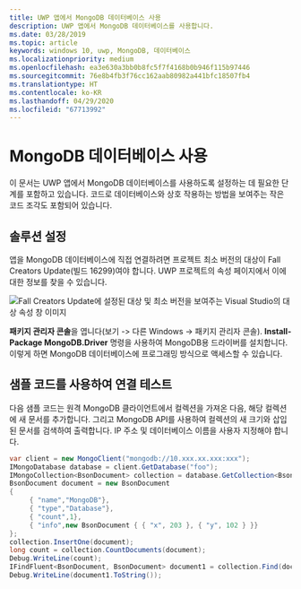 ```yaml
---
title: UWP 앱에서 MongoDB 데이터베이스 사용
description: UWP 앱에서 MongoDB 데이터베이스를 사용합니다.
ms.date: 03/28/2019
ms.topic: article
keywords: windows 10, uwp, MongoDB, 데이터베이스
ms.localizationpriority: medium
ms.openlocfilehash: ea3e630a3bb0b8fc5f7f4168b0b946f115b97446
ms.sourcegitcommit: 76e8b4fb3f76cc162aab80982a441bfc18507fb4
ms.translationtype: HT
ms.contentlocale: ko-KR
ms.lasthandoff: 04/29/2020
ms.locfileid: "67713992"
---
```

# <a name="use-a-mongodb-database"></a>MongoDB 데이터베이스 사용
이 문서는 UWP 앱에서 MongoDB 데이터베이스를 사용하도록 설정하는 데 필요한 단계를 포함하고 있습니다. 코드로 데이터베이스와 상호 작용하는 방법을 보여주는 작은 코드 조각도 포함되어 있습니다.

## <a name="set-up-your-solution"></a>솔루션 설정

앱을 MongoDB 데이터베이스에 직접 연결하려면 프로젝트 최소 버전의 대상이 Fall Creators Update(빌드 16299)여야 합니다.  UWP 프로젝트의 속성 페이지에서 이에 대한 정보를 찾을 수 있습니다.

![Fall Creators Update에 설정된 대상 및 최소 버전을 보여주는 Visual Studio의 대상 속성 창 이미지](images/min-version-fall-creators.png)

**패키지 관리자 콘솔**을 엽니다(보기 -> 다른 Windows -> 패키지 관리자 콘솔). **Install-Package MongoDB.Driver** 명령을 사용하여 MongoDB용 드라이버를 설치합니다. 이렇게 하면 MongoDB 데이터베이스에 프로그래밍 방식으로 액세스할 수 있습니다.

## <a name="test-your-connection-using-sample-code"></a>샘플 코드를 사용하여 연결 테스트
다음 샘플 코드는 원격 MongoDB 클라이언트에서 컬렉션을 가져온 다음, 해당 컬렉션에 새 문서를 추가합니다. 그리고 MongoDB API를 사용하여 컬렉션의 새 크기와 삽입된 문서를 검색하여 출력합니다. IP 주소 및 데이터베이스 이름을 사용자 지정해야 합니다.

```csharp
var client = new MongoClient("mongodb://10.xxx.xx.xxx:xxx");
IMongoDatabase database = client.GetDatabase("foo");
IMongoCollection<BsonDocument> collection = database.GetCollection<BsonDocument>("bar");
BsonDocument document = new BsonDocument
{
     { "name","MongoDB"},
     { "type","Database"},
     { "count",1},
     { "info",new BsonDocument { { "x", 203 }, { "y", 102 } }}
};
collection.InsertOne(document);
long count = collection.CountDocuments(document);
Debug.WriteLine(count);
IFindFluent<BsonDocument, BsonDocument> document1 = collection.Find(document);
Debug.WriteLine(document1.ToString());
```
